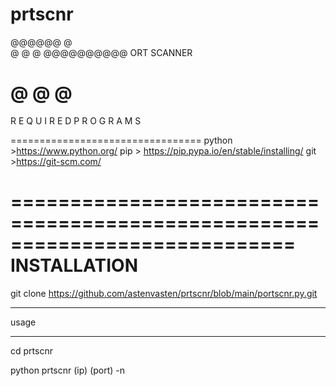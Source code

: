 # prtscnr
@@@@@@
@   
@      @
         @
@@@@@@@@@@  ORT SCANNER

@
@
@
=================================

R E Q U I R E D   P R O G R A M S


=================================
python  >https://www.python.org/
pip > https://pip.pypa.io/en/stable/installing/
git >https://git-scm.com/

============================================================================
                                INSTALLATION
============================================================================
git clone https://github.com/astenvasten/prtscnr/blob/main/portscnr.py.git 
 ___________________________________________________________________________
 usage
 ______________________________________________________________________
 cd prtscnr 
 
 python prtscnr (ip) (port) -n
 

    
   



